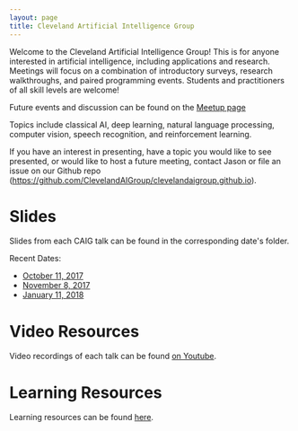 ```yaml
---
layout: page
title: Cleveland Artificial Intelligence Group
---
```


Welcome to the Cleveland Artificial Intelligence Group! This is for anyone interested in artificial intelligence, including applications and research. Meetings will focus on a combination of introductory surveys, research walkthroughs, and paired programming events. Students and practitioners of all skill levels are welcome!

Future events and discussion can be found on the [Meetup page](https://www.meetup.com/Cleveland-Artificial-Intelligence-Group)

Topics include classical AI, deep learning, natural language processing, computer vision, speech recognition, and reinforcement learning.

If you have an interest in presenting, have a topic you would like to see presented, or would like to host a future meeting, contact Jason or file an issue on our Github repo (https://github.com/ClevelandAIGroup/clevelandaigroup.github.io).

# Slides

Slides from each CAIG talk can be found in the corresponding date's folder.

Recent Dates:
- [October 11, 2017](https://github.com/jvmancuso/CAIG/blob/master/2017-10-11)
- [November 8, 2017](https://github.com/jvmancuso/CAIG/blob/master/2017-11-08)
- [January 11, 2018](https://github.com/jvmancuso/CAIG/blob/master/2018-01-11)

# Video Resources

Video recordings of each talk can be found [on Youtube](https://www.youtube.com/channel/UCkQ63YvvZm5-UNnqFDfkt6Q/videos).

# Learning Resources

Learning resources can be found [here](https://clevelandaigroup.github.io/LEARNING.html).
